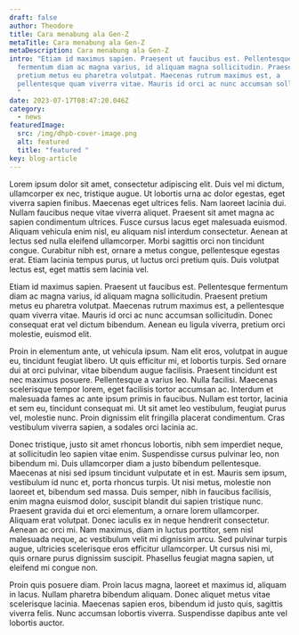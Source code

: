```yaml
---
draft: false
author: Theodore
title: Cara menabung ala Gen-Z
metaTitle: Cara menabung ala Gen-Z
metaDescription: Cara menabung ala Gen-Z
intro: "Etiam id maximus sapien. Praesent ut faucibus est. Pellentesque
  fermentum diam ac magna varius, id aliquam magna sollicitudin. Praesent
  pretium metus eu pharetra volutpat. Maecenas rutrum maximus est, a
  pellentesque quam viverra vitae. Mauris id orci ac nunc accumsan sollicitudin.
  "
date: 2023-07-17T08:47:20.046Z
category:
  - news
featuredImage:
  src: /img/dhpb-cover-image.png
  alt: featured
  title: "featured "
key: blog-article
---
```

Lorem ipsum dolor sit amet, consectetur adipiscing elit. Duis vel mi dictum, ullamcorper ex nec, tristique augue. Ut lobortis urna ac dolor egestas, eget viverra sapien finibus. Maecenas eget ultrices felis. Nam laoreet lacinia dui. Nullam faucibus neque vitae viverra aliquet. Praesent sit amet magna ac sapien condimentum ultrices. Fusce cursus lacus eget malesuada euismod. Aliquam vehicula enim nisl, eu aliquam nisl interdum consectetur. Aenean at lectus sed nulla eleifend ullamcorper. Morbi sagittis orci non tincidunt congue. Curabitur nibh est, ornare a metus congue, pellentesque egestas erat. Etiam lacinia tempus purus, ut luctus orci pretium quis. Duis volutpat lectus est, eget mattis sem lacinia vel.

Etiam id maximus sapien. Praesent ut faucibus est. Pellentesque fermentum diam ac magna varius, id aliquam magna sollicitudin. Praesent pretium metus eu pharetra volutpat. Maecenas rutrum maximus est, a pellentesque quam viverra vitae. Mauris id orci ac nunc accumsan sollicitudin. Donec consequat erat vel dictum bibendum. Aenean eu ligula viverra, pretium orci molestie, euismod elit.

Proin in elementum ante, ut vehicula ipsum. Nam elit eros, volutpat in augue eu, tincidunt feugiat libero. Ut quis efficitur mi, et lobortis turpis. Sed ornare dui at orci pulvinar, vitae bibendum augue facilisis. Praesent tincidunt est nec maximus posuere. Pellentesque a varius leo. Nulla facilisi. Maecenas scelerisque tempor lorem, eget facilisis tortor accumsan ac. Interdum et malesuada fames ac ante ipsum primis in faucibus. Nullam est tortor, lacinia et sem eu, tincidunt consequat mi. Ut sit amet leo vestibulum, feugiat purus vel, molestie nunc. Proin dignissim elit fringilla placerat condimentum. Cras vestibulum viverra sapien, a sodales orci lacinia ac.

Donec tristique, justo sit amet rhoncus lobortis, nibh sem imperdiet neque, at sollicitudin leo sapien vitae enim. Suspendisse cursus pulvinar leo, non bibendum mi. Duis ullamcorper diam a justo bibendum pellentesque. Maecenas at nisi sed ipsum tincidunt vulputate et in est. Mauris sem ipsum, vestibulum id nunc et, porta rhoncus turpis. Ut nisi metus, molestie non laoreet et, bibendum sed massa. Duis semper, nibh in faucibus facilisis, enim magna euismod dolor, suscipit blandit dui sapien tristique nunc. Praesent gravida dui et orci elementum, a ornare lorem ullamcorper. Aliquam erat volutpat. Donec iaculis ex in neque hendrerit consectetur. Aenean ac orci mi. Nam maximus, diam in luctus porttitor, sem nisl malesuada neque, ac vestibulum velit mi dignissim arcu. Sed pulvinar turpis augue, ultricies scelerisque eros efficitur ullamcorper. Ut cursus nisi mi, quis ornare purus dignissim suscipit. Phasellus feugiat magna sapien, ut eleifend mi congue non.

Proin quis posuere diam. Proin lacus magna, laoreet et maximus id, aliquam in lacus. Nullam pharetra bibendum aliquam. Donec aliquet metus vitae scelerisque lacinia. Maecenas sapien eros, bibendum id justo quis, sagittis viverra felis. Nunc accumsan lobortis viverra. Suspendisse dapibus ante vel lobortis auctor.